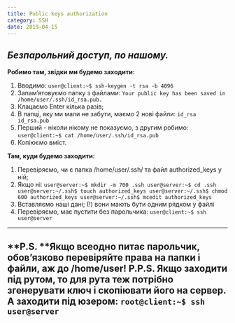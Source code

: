 ```yaml
---
title: Public keys authorization
category: SSH
date: 2019-04-15
---
```


_Безпарольний доступ, по нашому._
-----
**Робимо там, звідки ми будемо заходити:**
1. Вводимо:
`user@client:~$ ssh-keygen -t rsa -b 4096`
2. Запам’ятовуємо папку з файлами:
`Your public key has been saved in /home/user/.ssh/id_rsa.pub.`
3. Клацаємо Enter кілька разів;
4. В папці, яку ми мали не забути, маємо 2 нові файли:
`id_rsa id_rsa.pub`
5. Перший - ніколи нікому не показуємо, з другим робимо:
`user@client:~$ cat /home/user/.ssh/id_rsa.pub`
6. Копіюємо вміст.

**Там, куди будемо заходити:**
1. Перевіряємо, чи є папка /home/user/.ssh/ та файл authorized_keys у ній;
2. Якщо ні:
`user@server:~$ mkdir -m 700 .ssh
user@server:~$ cd .ssh
user@server:~/.ssh$ touch authorized_keys
user@server:~/.ssh$ chmod 600 authorized_keys
user@server:~/.ssh$ mcedit authorized_keys`
3. Вставляємо наші дані;
(!) вони мають бути одним рядком у файлі
4. Перевіряємо, має пустити без парольчика:
`user@client:~$ ssh user@server`
-----

**P.S. **Якщо всеодно питає парольчик, обов’язково перевіряйте права на папки і файли, аж до /home/user!
**P.P.S.** Якщо заходити під рутом, то для рута теж потрібно згенерувати ключ і скопіювати його на сервер. А заходити під юзером:
`root@client:~$ ssh user@server`
-----